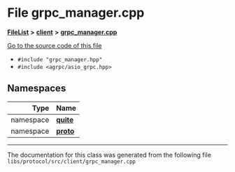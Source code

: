 

# File grpc\_manager.cpp



[**FileList**](files.md) **>** [**client**](dir_5522d6aca5c3fb454e911c5582f2e576.md) **>** [**grpc\_manager.cpp**](grpc__manager_8cpp.md)

[Go to the source code of this file](grpc__manager_8cpp_source.md)



* `#include "grpc_manager.hpp"`
* `#include <agrpc/asio_grpc.hpp>`













## Namespaces

| Type | Name |
| ---: | :--- |
| namespace | [**quite**](namespacequite.md) <br> |
| namespace | [**proto**](namespacequite_1_1proto.md) <br> |





















































------------------------------
The documentation for this class was generated from the following file `libs/protocol/src/client/grpc_manager.cpp`

